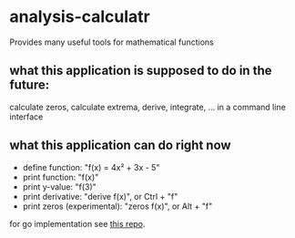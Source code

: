 # analysis-calculatr
Provides many useful tools for mathematical functions

## what this application is supposed to do in the future:
calculate zeros, calculate extrema, derive, integrate, ... in a command line interface

## what this application can do right now
  - define function: "f(x) = 4x² + 3x - 5"
  - print function: "f(x)"
  - print y-value: "f(3)"
  - print derivative: "derive f(x)", or Ctrl + "f"
  - print zeros (experimental): "zeros f(x)", or Alt + "f"
  
for go implementation see [this repo](https://github.com/TomBom4/analysiscalc).  
